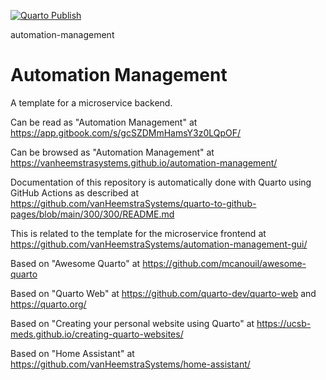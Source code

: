 [![Quarto Publish](https://github.com/vanHeemstraSystems/automation-management/actions/workflows/publish.yml/badge.svg)](https://github.com/vanHeemstraSystems/automation-management/actions/workflows/publish.yml)

automation-management
# Automation Management

A template for a microservice backend.

Can be read as "Automation Management" at https://app.gitbook.com/s/gcSZDMmHamsY3z0LQpOF/

Can be browsed as "Automation Management" at https://vanheemstrasystems.github.io/automation-management/

Documentation of this repository is automatically done with Quarto using GitHub Actions as described at https://github.com/vanHeemstraSystems/quarto-to-github-pages/blob/main/300/300/README.md

This is related to the template for the microservice frontend at https://github.com/vanHeemstraSystems/automation-management-gui/

Based on "Awesome Quarto" at https://github.com/mcanouil/awesome-quarto

Based on "Quarto Web" at https://github.com/quarto-dev/quarto-web and https://quarto.org/

Based on "Creating your personal website using Quarto" at https://ucsb-meds.github.io/creating-quarto-websites/

Based on "Home Assistant" at https://github.com/vanHeemstraSystems/home-assistant/
